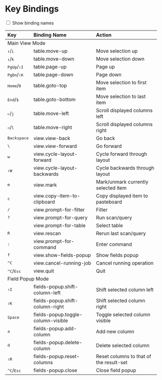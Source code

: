 # Key Bindings

<div data-controller="keybindings">

<label>
	<input type="checkbox" id="show-kb-binding-names" 
    data-keybindings-target="showBindingNames" data-action="keybindings#bindingNamesChanged"> Show binding names
</label>

<table class="key-bindings" data-keybindings-target="keyBindingTable">
<thead>
<tr>
  <th class="kb-key-binding" style="text-align:left">Key</th>
  <th class="kb-binding-name" style="text-align:left">Binding Name</th>
  <th style="text-align:left">Action</th>
</tr>
</thead>
<tbody>
<tr>
  <td colspan="2">Main View Mode</td>
</tr>
<tr>
  <td class="kb-key-binding"><kbd>&uarr;</kbd>/<kbd>i</kbd></td>
  <td class="kb-binding-name">table.move-up</td>
  <td>Move selection up</td>
</tr>
<tr>
  <td class="kb-key-binding"><kbd>&darr;</kbd>/<kbd>k</kbd></td>
  <td class="kb-binding-name">table.move-down</td>
  <td>Move selection down</td>
</tr>
<tr>
  <td class="kb-key-binding"><kbd>PgUp</kbd>/<kbd>&#8679;I</kbd></td>
  <td class="kb-binding-name">table.page-up</td>
  <td>Page up</td>
</tr>
<tr>
  <td class="kb-key-binding"><kbd>PgDn</kbd>/<kbd>&#8679;K</kbd></td>
  <td class="kb-binding-name">table.page-down</td>
  <td>Page down</td>
</tr>
<tr>
  <td class="kb-key-binding"><kbd>Home</kbd>/<kbd>0</kbd></td>
  <td class="kb-binding-name">table.goto-top</td>
  <td>Move selection to first item</td>
</tr>
<tr>
  <td class="kb-key-binding"><kbd>End</kbd>/<kbd>$</kbd></td>
  <td class="kb-binding-name">table.goto-bottom</td>
  <td>Move selection to last item</td>
</tr>
<tr>
  <td class="kb-key-binding"><kbd>&larr;</kbd>/<kbd>j</kbd></td>
  <td class="kb-binding-name">table.move-left</td>
  <td>Scroll displayed columns left</td>
</tr>
<tr>
  <td class="kb-key-binding"><kbd>&rarr;</kbd>/<kbd>l</kbd></td>
  <td class="kb-binding-name">table.move-right</td>
  <td>Scroll displayed columns right</td>
</tr>
<tr>
  <td class="kb-key-binding"><kbd>Backspace</kbd></td>
  <td class="kb-binding-name">view.view-back</td>
  <td>Go back</td>
</tr>
<tr>
  <td class="kb-key-binding"><kbd>\</kbd></td>
  <td class="kb-binding-name">view.view-forward</td>
  <td>Go forward</td>
</tr>
<tr>
  <td class="kb-key-binding"><kbd>w</kbd></td>
  <td class="kb-binding-name">view.cycle-layout-forward</td>
  <td>Cycle forward through layout</td>
</tr>
<tr>
  <td class="kb-key-binding"><kbd>&#8679;W</kbd></td>
  <td class="kb-binding-name">view.cycle-layout-backwards</td>
  <td>Cycle backwards through layout</td>
</tr>
<tr>
  <td class="kb-key-binding"><kbd>m</kbd></td>
  <td class="kb-binding-name">view.mark</td>
  <td>Mark/unmark currently selected item</td>
</tr>
<tr>
  <td class="kb-key-binding"><kbd>c</kbd></td>
  <td class="kb-binding-name">view.copy-item-to-clipboard</td>
  <td>Copy displayed item to pasteboard</td>
</tr>
<tr>
  <td class="kb-key-binding"><kbd>/</kbd></td>
  <td class="kb-binding-name">view.prompt-for-filter</td>
  <td>Filter</td>
</tr>
<tr>
  <td class="kb-key-binding"><kbd>?</kbd></td>
  <td class="kb-binding-name">view.prompt-for-query</td>
  <td>Run scan/query</td>
</tr>
<tr class="kb-binding-name">
  <td class="kb-key-binding"></td>
  <td class="kb-binding-name">view.prompt-for-table</td>
  <td>Select table</td>
</tr>
<tr>
  <td class="kb-key-binding"><kbd>R</kbd></td>
  <td class="kb-binding-name">view.rescan</td>
  <td>Rerun last scan/query</td>
</tr>
<tr>
  <td class="kb-key-binding"><kbd>:</kbd></td>
  <td class="kb-binding-name">view.prompt-for-command</td>
  <td>Enter command</td>
</tr>
<tr>
  <td class="kb-key-binding"><kbd>f</td>
  <td class="kb-binding-name">view.show-fields-popup</td>
  <td>Show fields popup</td>
</tr>
<tr>
  <td class="kb-key-binding"><kbd>^C</kbd></td>
  <td class="kb-binding-name">view.cancel-running-job</td>
  <td>Cancel running operation</td>
</tr>
<tr>
  <td class="kb-key-binding"><kbd>^C</kbd>/<kbd>Esc</kbd></td>
  <td class="kb-binding-name">view.quit</td>
  <td>Quit</td>
</tr>
<tr>
  <td colspan="2">Field Popup Mode</td>
</tr>
<tr>
  <td class="kb-key-binding"><kbd>&#8679;I</kbd></td>
  <td class="kb-binding-name">fields-popup.shift-column-left</td>
  <td>Shift selected column left</td>
</tr>
<tr>
  <td class="kb-key-binding"><kbd>&#8679;K</kbd></td>
  <td class="kb-binding-name">fields-popup.shift-column-right</td>
  <td>Shift selected column right</td>
</tr>
<tr>
  <td class="kb-key-binding"><kbd>Space</kbd></td>
  <td class="kb-binding-name">fields-popup.toggle-column-visible</td>
  <td>Toggle selected column visible</td>
</tr>
<tr>
  <td class="kb-key-binding"><kbd>a</kbd></td>
  <td class="kb-binding-name">fields-popup.add-column</td>
  <td>Add new column</td>
</tr>
<tr>
  <td class="kb-key-binding"><kbd>d</kbd></td>
  <td class="kb-binding-name">fields-popup.delete-column</td>
  <td>Delete selected column</td>
</tr>
<tr>
  <td class="kb-key-binding"><kbd>&#8679;R</kbd></td>
  <td class="kb-binding-name">fields-popup.reset-columns</td>
  <td>Reset columns to that of the result-set</td>
</tr>
<tr>
  <td class="kb-key-binding"><kbd>^C</kbd>/<kbd>Esc</kbd></td>
  <td class="kb-binding-name">fields-popup.close</td>
  <td>Close field popup</td>
</tr>
</tbody>
</table>

</div>

